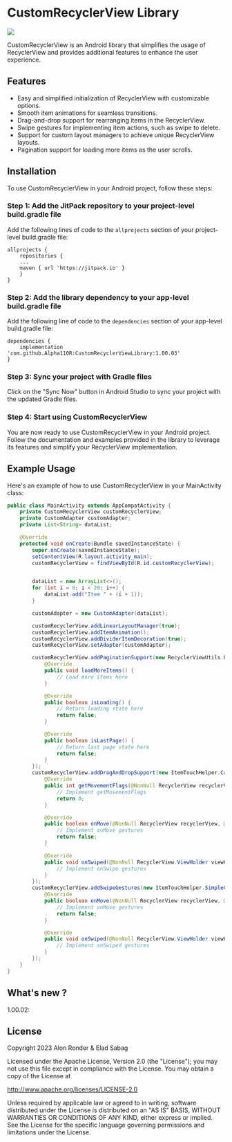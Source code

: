 # CustomRecyclerView Library

[![](https://jitpack.io/v/Alpha110R/CustomRecyclerViewLibrary.svg)](https://jitpack.io/#Alpha110R/CustomRecyclerViewLibrary)

CustomRecyclerView is an Android library that simplifies the usage of RecyclerView and provides additional features to enhance the user experience.

## Features

- Easy and simplified initialization of RecyclerView with customizable options.
- Smooth item animations for seamless transitions.
- Drag-and-drop support for rearranging items in the RecyclerView.
- Swipe gestures for implementing item actions, such as swipe to delete.
- Support for custom layout managers to achieve unique RecyclerView layouts.
- Pagination support for loading more items as the user scrolls.

## Installation

To use CustomRecyclerView in your Android project, follow these steps:

### Step 1: Add the JitPack repository to your project-level build.gradle file

Add the following lines of code to the `allprojects` section of your project-level build.gradle file:

```
allprojects {
    repositories {
    ...
    maven { url 'https://jitpack.io' }
    }
}
```

### Step 2: Add the library dependency to your app-level build.gradle file

Add the following line of code to the `dependencies` section of your app-level build.gradle file:

```
dependencies {
    implementation 'com.github.Alpha110R:CustomRecyclerViewLibrary:1.00.03'
}
```

### Step 3: Sync your project with Gradle files

Click on the "Sync Now" button in Android Studio to sync your project with the updated Gradle files.

### Step 4: Start using CustomRecyclerView

You are now ready to use CustomRecyclerView in your Android project. Follow the documentation and examples provided in the library to leverage its features and simplify your RecyclerView implementation.

## Example Usage

Here's an example of how to use CustomRecyclerView in your MainActivity class:

```java
public class MainActivity extends AppCompatActivity {
    private CustomRecyclerView customRecyclerView;
    private CustomAdapter customAdapter;
    private List<String> dataList;

    @Override
    protected void onCreate(Bundle savedInstanceState) {
        super.onCreate(savedInstanceState);
        setContentView(R.layout.activity_main);
        customRecyclerView = findViewById(R.id.customRecyclerView);


        dataList = new ArrayList<>();
        for (int i = 0; i < 20; i++) {
            dataList.add("Item " + (i + 1));
        }

        customAdapter = new CustomAdapter(dataList);

        customRecyclerView.addLinearLayoutManager(true);
        customRecyclerView.addItemAnimation();
        customRecyclerView.addDividerItemDecoration(true);
        customRecyclerView.setAdapter(customAdapter);

        customRecyclerView.addPaginationSupport(new RecyclerViewUtils.PaginationListener() {
            @Override
            public void loadMoreItems() {
                // Load more items here
            }

            @Override
            public boolean isLoading() {
                // Return loading state here
                return false;
            }

            @Override
            public boolean isLastPage() {
                // Return last page state here
                return false;
            }
        });
        customRecyclerView.addDragAndDropSupport(new ItemTouchHelper.Callback() {
            @Override
            public int getMovementFlags(@NonNull RecyclerView recyclerView, @NonNull RecyclerView.ViewHolder viewHolder) {
                // Implement getMovementFlags
                return 0;
            }

            @Override
            public boolean onMove(@NonNull RecyclerView recyclerView, @NonNull RecyclerView.ViewHolder viewHolder, @NonNull RecyclerView.ViewHolder target) {
                // Implement onMove gestures
                return false;
            }

            @Override
            public void onSwiped(@NonNull RecyclerView.ViewHolder viewHolder, int direction) {
                // Implement onSwipe gestures
            }
        });
        customRecyclerView.addSwipeGestures(new ItemTouchHelper.SimpleCallback(0, ItemTouchHelper.LEFT | ItemTouchHelper.RIGHT) {
            @Override
            public boolean onMove(@NonNull RecyclerView recyclerView, @NonNull RecyclerView.ViewHolder viewHolder, @NonNull RecyclerView.ViewHolder target) {
                // Implement onMove gestures
                return false;
            }

            @Override
            public void onSwiped(@NonNull RecyclerView.ViewHolder viewHolder, int direction) {
                // Implement onSwiped gestures
            }
        });
    }
}
```
## What's new ?

1.00.02:

## License

Copyright 2023 Alon Ronder & Elad Sabag

Licensed under the Apache License, Version 2.0 (the "License");
you may not use this file except in compliance with the License.
You may obtain a copy of the License at

   http://www.apache.org/licenses/LICENSE-2.0

Unless required by applicable law or agreed to in writing, software
distributed under the License is distributed on an "AS IS" BASIS,
WITHOUT WARRANTIES OR CONDITIONS OF ANY KIND, either express or implied.
See the License for the specific language governing permissions and
limitations under the License.

